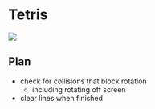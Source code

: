 # Tetris

![](https://i.ibb.co/rsZfFMW/Screen-Shot-2021-11-07-at-7-07-52-PM.png)

## Plan

* check for collisions that block rotation
  * including rotating off screen
* clear lines when finished
